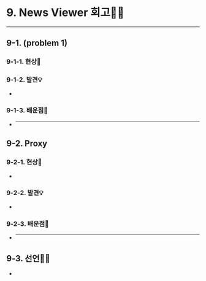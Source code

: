 # 9. News Viewer 회고🤔💭

---

## 9-1. (problem 1)

### 9-1-1. 현상🧱

### 9-1-2. 발견💡

-

### 9-1-3. 배운점📝

- ***

## 9-2. Proxy

### 9-2-1. 현상🧱

-

### 9-2-2. 발견💡

-

### 9-2-3. 배운점📝

- ***

## 9-3. 선언🧎🏻

-
